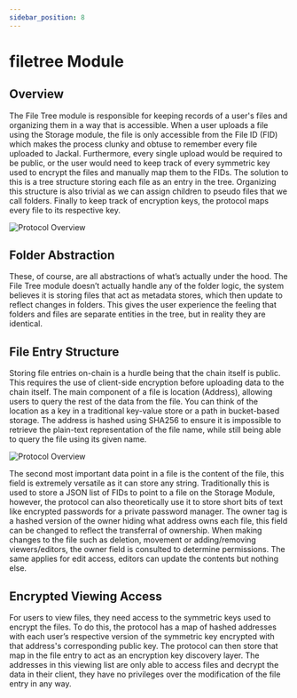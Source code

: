 ```yaml
---
sidebar_position: 8
---
```

# filetree Module

## Overview
The File Tree module is responsible for keeping records of a user's files and organizing them in a way that is accessible. When a user uploads a file using the Storage module, the file is only accessible from the File ID (FID) which makes the process clunky and obtuse to remember every file uploaded to Jackal. Furthermore, every single upload would be required to be public, or the user would need to keep track of every symmetric key used to encrypt the files and manually map them to the FIDs. The solution to this is a tree structure storing each file as an entry in the tree. Organizing this structure is also trivial as we can assign children to pseudo files that we call folders. Finally to keep track of encryption keys, the protocol maps every file to its respective key.

![Protocol Overview](/img/jkl_paper/filetree1.png)


## Folder Abstraction
These, of course, are all abstractions of what’s actually under the hood. The File Tree module doesn’t actually handle any of the folder logic, the system believes it is storing files that act as metadata stores, which then update to reflect changes in folders. This gives the user experience the feeling that folders and files are separate entities in the tree, but in reality they are identical.

## File Entry Structure
Storing file entries on-chain is a hurdle being that the chain itself is public. This requires the use of client-side encryption before uploading data to the chain itself. The main component of a file is location (Address), allowing users to query the rest of the data from the file. You can think of the location as a key in a traditional key-value store or a path in bucket-based storage. The address is hashed using SHA256 to ensure it is impossible to retrieve the plain-text representation of the file name, while still being able to query the file using its given name. 

![Protocol Overview](/img/jkl_paper/filetree2.png)

The second most important data point in a file is the content of the file, this field is extremely versatile as it can store any string. Traditionally this is used to store a JSON list of FIDs to point to a file on the Storage Module, however, the protocol can also theoretically use it to store short bits of text like encrypted passwords for a private password manager. The owner tag is a hashed version of the owner hiding what address owns each file, this field can be changed to reflect the transferral of ownership. When making changes to the file such as deletion, movement or adding/removing viewers/editors, the owner field is consulted to determine permissions. The same applies for edit access, editors can update the contents but nothing else. 

## Encrypted Viewing Access

For users to view files, they need access to the symmetric keys used to encrypt the files. To do this, the protocol has a map of hashed addresses with each user’s respective version of the symmetric key encrypted with that address's corresponding public key. The protocol can then store that map in the file entry to act as an encryption key discovery layer. The addresses in this viewing list are only able to access files and decrypt the data in their client, they have no privileges over the modification of the file entry in any way.

